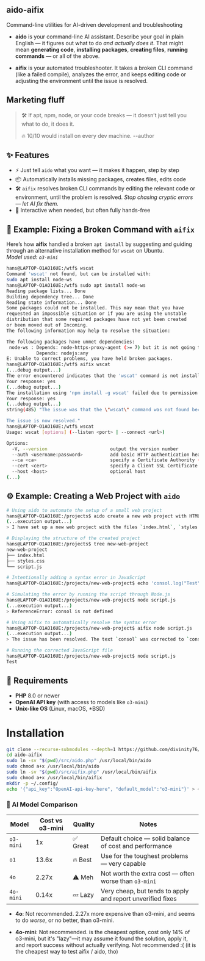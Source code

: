 ## aido-aifix
Command-line utilities for AI-driven development and troubleshooting

- **aido** is your command-line AI assistant. Describe your goal in plain English — it figures out what to do *and actually does it*. That might mean **generating code**, **installing packages**, **creating files**, **running commands** — or all of the above.

- **aifix** is your automated troubleshooter. It takes a broken CLI command (like a failed compile), analyzes the error, and keeps editing code or adjusting the environment until the issue is resolved.

## Marketing fluff

> 🛠️ If apt, npm, node, or your code breaks — it doesn’t just tell you what to do, it does it.
>
>🔥 10/10 would install on every dev machine. --author


## ✨ Features

- ⚡ Just tell `aido` what you want — it makes it happen, step by step
- 📦 Automatically installs missing packages, creates files, edits code
- 🛠️ `aifix` resolves broken CLI commands by editing the relevant code or environment, until the problem is resolved.
  _Stop chasing cryptic errors — let AI fix them._
- 💬 Interactive when needed, but often fully hands-free

## 🧪 Example: Fixing a Broken Command with `aifix`
Here’s how **aifix**  handled a broken `apt install` by suggesting and guiding through an alternative installation method for `wscat` on Ubuntu.  
_Model used: `o3-mini`_
```bash
hans@LAPTOP-O1AO16UE:/wtf$ wscat
Command 'wscat' not found, but can be installed with:
sudo apt install node-ws
hans@LAPTOP-O1AO16UE:/wtf$ sudo apt install node-ws
Reading package lists... Done
Building dependency tree... Done
Reading state information... Done
Some packages could not be installed. This may mean that you have
requested an impossible situation or if you are using the unstable
distribution that some required packages have not yet been created
or been moved out of Incoming.
The following information may help to resolve the situation:

The following packages have unmet dependencies:
 node-ws : Depends: node-https-proxy-agent (>= 7) but it is not going to be installed
           Depends: nodejs:any
E: Unable to correct problems, you have held broken packages.
hans@LAPTOP-O1AO16UE:/wtf$ aifix wscat
(...debug output...)
The error encountered indicates that the 'wscat' command is not installed. Would you like me to install 'wscat' globally via npm (npm install -g wscat) to resolve this issue?
Your response: yes
(...debug output...)
The installation using 'npm install -g wscat' failed due to permission issues (EACCES). Would you like me to try running the installation command with sudo (i.e., 'sudo npm install -g wscat') to attempt a global installation?
Your response: yes
(...debug output...)
string(485) "The issue was that the \"wscat\" command was not found because it was not installed. After asking for confirmation, I attempted to install it globally via npm. The initial installation attempt failed due to permission issues (EACCES error). Upon further clarification, I then executed \"sudo npm install -g wscat\", which successfully installed wscat. Finally, I confirmed that the command is now available by running \"wscat --version\", which returned \"6.0.1\".

The issue is now resolved."
hans@LAPTOP-O1AO16UE:/wtf$ wscat
Usage: wscat [options] (--listen <port> | --connect <url>)

Options:
  -V, --version                       output the version number
  --auth <username:password>          add basic HTTP authentication header
  --ca <ca>                           specify a Certificate Authority (--connect only)
  --cert <cert>                       specify a Client SSL Certificate (--connect only)
  --host <host>                       optional host
(...)
```

## ⚙️ Example: Creating a Web Project with `aido`
```bash
# Using aido to automate the setup of a small web project
hans@LAPTOP-O1AO16UE:/projects$ aido create a new web project with HTML, CSS, and JavaScript
(...execution output...)
> I have set up a new web project with the files `index.html`, `styles.css`, and `script.js`.

# Displaying the structure of the created project
hans@LAPTOP-O1AO16UE:/projects$ tree new-web-project
new-web-project
├── index.html
├── styles.css
└── script.js

# Intentionally adding a syntax error in JavaScript
hans@LAPTOP-O1AO16UE:/projects/new-web-project$ echo 'consol.log("Test")' >> script.js

# Simulating the error by running the script through Node.js
hans@LAPTOP-O1AO16UE:/projects/new-web-project$ node script.js
(...execution output...)
> ReferenceError: consol is not defined

# Using aifix to automatically resolve the syntax error
hans@LAPTOP-O1AO16UE:/projects/new-web-project$ aifix node script.js
(...execution output...)
> The issue has been resolved. The text `consol` was corrected to `console`.

# Running the corrected JavaScript file
hans@LAPTOP-O1AO16UE:/projects/new-web-project$ node script.js
Test
```

## 🧰 Requirements

- **PHP** 8.0 or newer
- **OpenAI API key** (with access to models like `o3-mini`)
- **Unix-like OS** (Linux, macOS, *BSD)

# Installation
```bash
git clone --recurse-submodules --depth=1 https://github.com/divinity76/aido-aifix.git
cd aido-aifix
sudo ln -sv "$(pwd)/src/aido.php" /usr/local/bin/aido
sudo chmod a+x /usr/local/bin/aido
sudo ln -sv "$(pwd)/src/aifix.php" /usr/local/bin/aifix
sudo chmod a+x /usr/local/bin/aifix
mkdir -p ~/.config/
echo '{"api_key":"OpenAI-api-key-here", "default_model":"o3-mini"}' > ~/.config/aido.json
```

### 🤖 AI Model Comparison
| Model      | Cost vs o3-mini | Quality       | Notes                                  |
|------------|------------------|---------------|-----------------------------------------|
| `o3-mini`  | 1x               | ✅ Great       | Default choice — solid balance of cost and performance |
| `o1`       | 13.6x            | 🔥 Best        | Use for the toughest problems — very capable |
| `4o`       | 2.27x            | ⚠️ Meh         | Not worth the extra cost — often worse than `o3-mini` |
| `4o-mini`  | 0.14x            | 💤 Lazy        | Very cheap, but tends to apply and report unverified fixes |

- **4o**: Not recommended. 2.27x more expensive than o3-mini, and seems to do *worse*, or no better, than o3-mini.

- **4o-mini**: Not recommended. is the cheapest option, cost only 14% of o3-mini, but it's "lazy"—it may assume it found the solution, apply it, and report success without actually verifying. Not recommended :( (it is the cheapest way to test aifix / aido, tho)
